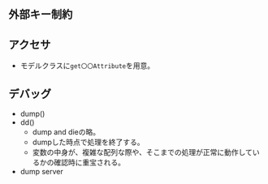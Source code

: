 ## 外部キー制約

## アクセサ
- モデルクラスに`get〇〇Attribute`を用意。

## デバッグ
- dump()  
- dd()  
  - dump and dieの略。
  - dumpした時点で処理を終了する。
  - 変数の中身が、複雑な配列な際や、そこまでの処理が正常に動作しているかの確認時に重宝される。
- dump server
